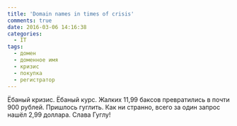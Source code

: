 ```yaml
---
title: 'Domain names in times of crisis'
comments: true
date: 2016-03-06 14:16:38
categories:
  - IT
tags:
  - домен
  - доменное имя
  - кризис
  - покупка
  - регистратор
---
```


Ёбаный кризис. Ёбаный курс. Жалких 11,99 баксов превратились в почти 900 рублей. Пришлось гуглить. Как ни странно, всего за один запрос нашёл 2,99 доллара. Слава Гуглу!
